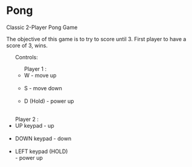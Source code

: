 # Pong

Classic 2-Player Pong Game

The objective of this game is to try to score until 3. First player to have a score of 3, wins. <br />


<ul>Controls: <br />
<ul> Player 1 : <br />
  <li>W - move up </li> <br />
  <li>S - move down</li> <br />
  <li>D (Hold) - power up</li> <br />
</ul>
</ul>
<ul>Player 2 : 
<li>UP keypad - up</li> <br />
<li>DOWN keypad - down </li> <br />
<li>LEFT keypad (HOLD)</li> - power up
</ul>
